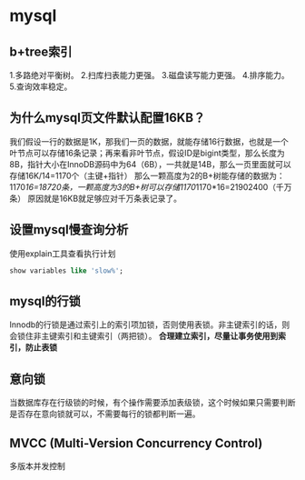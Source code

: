 # mysql

## b+tree索引
1.多路绝对平衡树。
2.扫库扫表能力更强。
3.磁盘读写能力更强。
4.排序能力。
5.查询效率稳定。

## 为什么mysql页文件默认配置16KB？
我们假设一行的数据是1K，那我们一页的数据，就能存储16行数据，也就是一个叶节点可以存储16条记录；再来看非叶节点，假设ID是bigint类型，那么长度为8B，指针大小在InnoDB源码中为64（6B），一共就是14B，那么一页里面就可以存储16K/14=1170个（主键+指针）
那么一颗高度为2的B+树能存储的数据为：1170*16=18720条，一颗高度为3的B+树可以存储1170*1170*16=21902400（千万条）
原因就是16KB就足够应对千万条表记录了。

## 设置mysql慢查询分析
使用explain工具查看执行计划
```sql
show variables like 'slow%';
```

## mysql的行锁
Innodb的行锁是通过索引上的索引项加锁，否则使用表锁。非主键索引的话，则会锁住非主键索引和主键索引（两把锁）。
**合理建立索引，尽量让事务使用到索引，防止表锁**

## 意向锁
当数据库存在行级锁的时候，有个操作需要添加表级锁，这个时候如果只需要判断是否存在意向锁就可以，不需要每行的锁都判断一遍。

## MVCC (Multi-Version Concurrency Control)
多版本并发控制